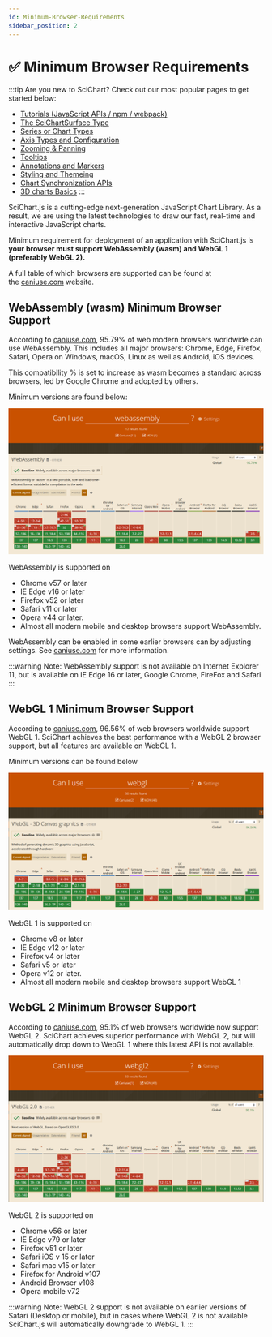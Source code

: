 ```yaml
---
id: Minimum-Browser-Requirements
sidebar_position: 2
---
```


# ✅ Minimum Browser Requirements

:::tip
Are you new to SciChart? Check out our most popular pages to get started below:

* [Tutorials (JavaScript APIs / npm / webpack)](/docs/get-started/tutorials-js-npm-webpack/tutorial-01-setting-up-npm-project-with-scichart-js/index.md)
* [The SciChartSurface Type](/docs/2d-charts/surface/scichart-surface-type-overview/index.md)        
* [Series or Chart Types](/docs/2d-charts/chart-types/renderable-series-api-overview/index.md)
* [Axis Types and Configuration](/docs/2d-charts/axis-api/axis-api-overview/index.md)
* [Zooming & Panning](/docs/2d-charts/chart-modifier-api/zooming-and-panning/zoom-pan-modifier/index.md)
* [Tooltips](/docs/2d-charts/chart-modifier-api/rollover-modifier/index.md)
* [Annotations and Markers](/docs/2d-charts/annotations-api/annotations-api-overview/index.md)
* [Styling and Themeing](/docs/2d-charts/styling-and-theming/theme-manager-api/index.md)
* [Chart Synchronization APIs](/docs/2d-charts/chart-synchronization-api/synchronizing-multiple-charts/index.md)
* [3D charts Basics](/docs/3d-charts/scichart-3d-basics/scichart-3d-basics-overview/index.md)
:::

SciChart.js is a cutting-edge next-generation JavaScript Chart Library. As a result, we are using the latest technologies to draw our fast, real-time and interactive JavaScript charts.

Minimum requirement for deployment of an application with SciChart.js is **your browser must support WebAssembly (wasm) and WebGL 1 (preferably WebGL 2).**

A full table of which browsers are supported can be found at the [caniuse.com](https://caniuse.com/) website.

WebAssembly (wasm) Minimum Browser Support
------------------------------------------

According to [caniuse.com](https://caniuse.com/#search=webassembly), 95.79% of web modern browsers worldwide can use WebAssembly. This includes all major browsers: Chrome, Edge, Firefox, Safari, Opera on Windows, macOS, Linux as well as Android, iOS devices.

This compatibility % is set to increase as wasm becomes a standard across browsers, led by Google Chrome and adopted by others.

Minimum versions are found below:

[![](images/1.png)](https://caniuse.com/#search=webassembly)

WebAssembly is supported on

*   Chrome v57 or later
*   IE Edge v16 or later
*   Firefox v52 or later
*   Safari v11 or later
*   Opera v44 or later.
*   Almost all modern mobile and desktop browsers support WebAssembly.

WebAssembly can be enabled in some earlier browsers can by adjusting settings. See [caniuse.com](https://caniuse.com/#search=webassembly) for more information.

:::warning
Note: WebAssembly support is not available on Internet Explorer 11, but is available on IE Edge 16 or later, Google Chrome, FireFox and Safari
:::

WebGL 1 Minimum Browser Support
-------------------------------

According to [caniuse.com](https://caniuse.com/#search=webgl), 96.56% of web browsers worldwide support WebGL 1. SciChart achieves the best performance with a WebGL 2 browser support, but all features are available on WebGL 1.

Minimum versions can be found below

[![](images/2.png)](https://caniuse.com/#search=webgl)

WebGL 1 is supported on

*   Chrome v8 or later
*   IE Edge v12 or later
*   Firefox v4 or later
*   Safari v5 or later
*   Opera v12 or later.
*   Almost all modern mobile and desktop browsers support WebGL 1

WebGL 2 Minimum Browser Support
-------------------------------

According to [caniuse.com](https://caniuse.com/#search=webgl2), 95.1% of web browsers worldwide now support WebGL 2. SciChart achieves superior performance with WebGL 2, but will automatically drop down to WebGL 1 where this latest API is not available.

[![](images/3.png)](https://caniuse.com/#search=webgl2)

WebGL 2 is supported on

*   Chrome v56 or later
*   IE Edge v79 or later
*   Firefox v51 or later
*   Safari iOS v 15 or later
*   Safari mac v15 or later
*   Firefox for Android v107
*   Android Browser v108
*   Opera mobile v72

:::warning
Note: WebGL 2 support is not available on earlier versions of Safari (Desktop or mobile), but in cases where WebGL 2 is not available SciChart.js will automatically downgrade to WebGL 1.
:::
